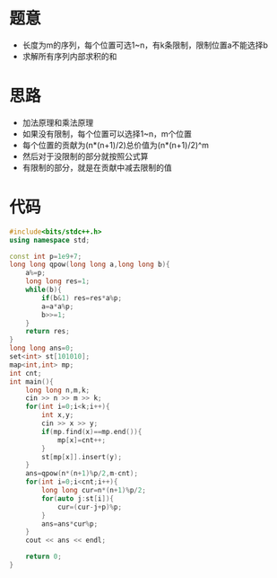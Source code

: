 # 题意
- 长度为m的序列，每个位置可选1~n，有k条限制，限制位置a不能选择b
- 求解所有序列内部求积的和
# 思路
- 加法原理和乘法原理
- 如果没有限制，每个位置可以选择1~n，m个位置
- 每个位置的贡献为(n\*(n+1)/2)总价值为(n\*(n+1)/2)^m
- 然后对于没限制的部分就按照公式算
- 有限制的部分，就是在贡献中减去限制的值
# 代码
```cpp
#include<bits/stdc++.h>
using namespace std;

const int p=1e9+7;
long long qpow(long long a,long long b){
    a%=p;
    long long res=1;
    while(b){
        if(b&1) res=res*a%p;
        a=a*a%p;
        b>>=1;
    }
    return res;
}
long long ans=0;
set<int> st[101010];
map<int,int> mp;
int cnt;
int main(){
    long long n,m,k;
    cin >> n >> m >> k;
    for(int i=0;i<k;i++){
        int x,y;
        cin >> x >> y;
        if(mp.find(x)==mp.end()){
            mp[x]=cnt++;
        }
        st[mp[x]].insert(y);
    }
    ans=qpow(n*(n+1)%p/2,m-cnt);
    for(int i=0;i<cnt;i++){
        long long cur=n*(n+1)%p/2;
        for(auto j:st[i]){
            cur=(cur-j+p)%p;
        }
        ans=ans*cur%p;
    }
    cout << ans << endl;

    return 0;
}
```